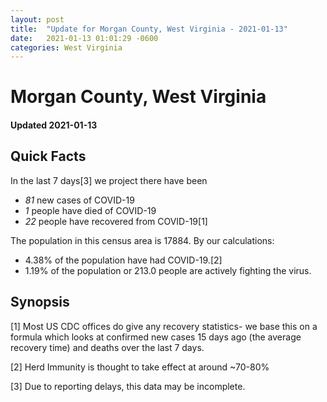 ```yaml
---
layout: post
title:  "Update for Morgan County, West Virginia - 2021-01-13"
date:   2021-01-13 01:01:29 -0600
categories: West Virginia
---
```


# Morgan County, West Virginia
#### Updated 2021-01-13

## Quick Facts

In the last 7 days[3] we project there have been
- *81* new cases of COVID-19
- *1* people have died of COVID-19
- *22* people have recovered from COVID-19[1]

The population in this census area is 17884. By our calculations:
- 4.38% of the population have had COVID-19.[2]
- 1.19% of the population or 213.0 people are actively fighting the virus.

## Synopsis




[1] Most US CDC offices do give any recovery statistics- we base this on a formula which looks at confirmed new cases
15 days ago (the average recovery time) and deaths over the last 7 days.

[2] Herd Immunity is thought to take effect at around ~70-80%

[3] Due to reporting delays, this data may be incomplete.
 
    